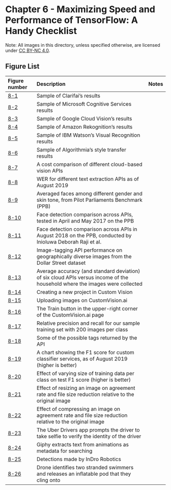 # Chapter 6 - Maximizing Speed and Performance of TensorFlow: A Handy Checklist

Note: All images in this directory, unless specified otherwise, are licensed under [CC BY-NC 4.0](https://creativecommons.org/licenses/by-nc/4.0/legalcode).

## Figure List

| Figure number | Description | Notes |
|:---|:---|:---|
| [8-1](1-clarifai-results.png) | Sample of Clarifai’s results |
| [8-2](2-cognitive-results.png) | Sample of Microsoft Cognitive Services results |
| [8-3](3-google-cloud-results.png) | Sample of Google Cloud Vision’s results |
| [8-4](4-rekognition-results.png) | Sample of Amazon Rekognition’s results |
| [8-5](5-watson-results.png) | Sample of IBM Watson’s Visual Recognition results |
| [8-6](6-algorithmia-style-transfer.png) | Sample of Algorithmia’s style transfer results |
| [8-7](7-cost-comparison.png) | A cost comparison of different cloud-based vision APIs |
| [8-8](8-text-accuracy-comparison.png) | WER for different text extraction APIs as of August 2019 |
| [8-9](9-averaged-faces.png) | Averaged faces among different gender and skin tone, from Pilot Parliaments Benchmark (PPB) |
| [8-10](10-face-detection-comparison-2017.png) | Face detection comparison across APIs, tested in April and May 2017 on the PPB |
| [8-11](11-face-detection-comparison-2018.png) | Face detection comparison across APIs in August 2018 on the PPB, conducted by Inioluwa Deborah Raji et al. |
| [8-12](12-dollar-street-performance.jpg) | Image-tagging API performance on geographically diverse images from the Dollar Street dataset |
| [8-13](13-income-plot.jpg) | Average accuracy (and standard deviation) of six cloud APIs versus income of the household where the images were collected |
| [8-14](14-create-project.png) | Creating a new project in Custom Vision |
| [8-15](15-upload-images.png) | Uploading images on CustomVision.ai |
| [8-16](16-train-button.png) | The Train button in the upper-right corner of the CustomVision.ai page |
| [8-17](17-precision-recall.png) | Relative precision and recall for our sample training set with 200 images per class |
| [8-18](18-performance-per-tag.png) | Some of the possible tags returned by the API |
| [8-19](19-f1-score-custom.png) | A chart showing the F1 score for custom classifier services, as of August 2019 (higher is better) |
| [8-20](20-varying-training-size.png) | Effect of varying size of training data per class on test F1 score (higher is better) |
| [8-21](21-google-resizing-experiment.png) | Effect of resizing an image on agreement rate and file size reduction relative to the original image |
| [8-22](22-google-compression-experiment.png) | Effect of compressing an image on agreement rate and file size reduction relative to the original image |
| [8-23](https://azure.microsoft.com/en-us/resources/videos/how-uber-is-using-driver-selfies-to-enhance-security-powered-by-microsoft-cognitive-services/) | The Uber Drivers app prompts the driver to take selfie to verify the identity of the driver |
| [8-24](https://giphy.com/gifs/french-week-sDcfxFDozb3bO) | Giphy extracts text from animations as metadata for searching |
| [8-25](https://indrorobotics.ca/case-studies) | Detections made by InDro Robotics |
| [8-26](https://www.youtube.com/watch?v=-sFRmH9mzTQ) | Drone identifies two stranded swimmers and releases an inflatable pod that they cling onto |